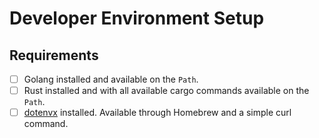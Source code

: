# Developer Environment Setup

## Requirements

- [ ] Golang installed and available on the `Path`.
- [ ] Rust installed and with all available cargo commands available on the `Path`.
- [ ] [dotenvx](https://dotenvx.com/) installed. Available through Homebrew and a simple curl command.
